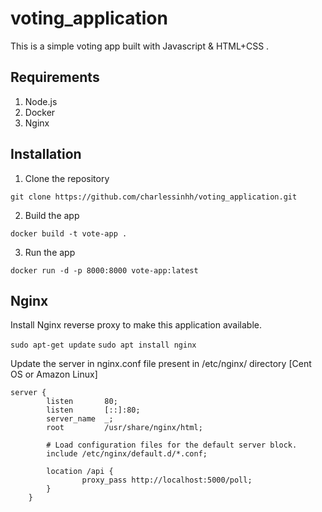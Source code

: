 # voting_application
This is a simple voting app built with Javascript & HTML+CSS .

## Requirements
1. Node.js
2. Docker
3. Nginx

## Installation
1. Clone the repository
```
git clone https://github.com/charlessinhh/voting_application.git
```

2. Build the app
```
docker build -t vote-app .
```

3. Run the app
```
docker run -d -p 8000:8000 vote-app:latest
```

## Nginx

Install Nginx reverse proxy to make this application available.

`sudo apt-get update`
`sudo apt install nginx`

Update the server in nginx.conf file present in /etc/nginx/ directory [Cent OS or Amazon Linux]
```
server {
        listen       80;
        listen       [::]:80;
        server_name  _;
        root         /usr/share/nginx/html;

        # Load configuration files for the default server block.
        include /etc/nginx/default.d/*.conf;
        
        location /api {
                proxy_pass http://localhost:5000/poll;
        }
    }
```
